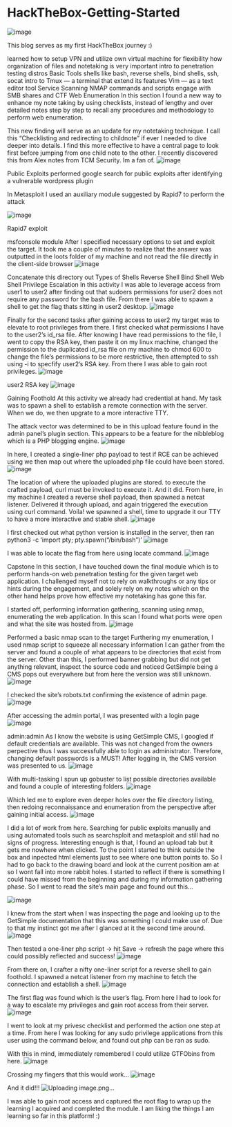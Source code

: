 # HackTheBox-Getting-Started
![image](https://github.com/user-attachments/assets/3cb31f74-0a32-480d-b933-1aae9b2a32cb)

This blog serves as my first HackTheBox journey :)

learned how to setup VPN and utilize own virtual machine for flexibility
how organization of files and notetaking is very important
intro to penetration testing distros
Basic Tools
shells like bash, reverse shells, bind shells, ssh, socat
intro to Tmux — a terminal that extend its features
Vim — as a text editor tool
Service Scanning
NMAP commands and scripts
engage with SMB shares and CTF
Web Enumeration
In this section I found a new way to enhance my note taking by using checklists, instead of lengthy and over detailed notes step by step to recall any procedures and methodology to perform web enumeration.

This new finding will serve as an update for my notetaking technique. I call this “Checklisting and redirecting to childnote” if ever I needed to dive deeper into details. I find this more effective to have a central page to look first before jumping from one child note to the other. I recently discovered this from Alex notes from TCM Security. Im a fan of.
![image](https://github.com/user-attachments/assets/01b775ff-a461-42cd-bf09-c7501ebb7500)


Public Exploits
performed google search for public exploits after identifying a vulnerable wordpress plugin

In Metasploit I used an auxiliary module suggested by Rapid7 to perform the attack

![image](https://github.com/user-attachments/assets/9f1480e5-9ab0-4c48-8c3d-15330a2f5a7a)

Rapid7 exploit

msfconsole module
After I specified necessary options to set and exploit the target. It took me a couple of minutes to realize that the answer was outputted in the loots folder of my machine and not read the file directly in the client-side browser
![image](https://github.com/user-attachments/assets/daca0c9a-6081-4987-b697-27d62189011a)


Concatenate this directory out
Types of Shells
Reverse Shell
Bind Shell
Web Shell
Privilege Escalation
In this activity I was able to leverage access from user1 to user2 after finding out that sudoers permissions for user2 does not require any password for the bash file. From there I was able to spawn a shell to get the flag thats sitting in user2 desktop.
![image](https://github.com/user-attachments/assets/bcae2665-150c-4a8c-8446-65b655f55042)


Finally for the second tasks after gaining access to user2 my target was to elevate to root privileges from there. I first checked what permissions I have to the user2’s id_rsa file. After knowing I have read permissions to the file, I went to copy the RSA key, then paste it on my linux machine, changed the permission to the duplicated id_rsa file on my machine to chmod 600 to change the file’s permissions to be more restrictive, then attempted to ssh using -i to specfify user2’s RSA key. From there I was able to gain root privileges.
![image](https://github.com/user-attachments/assets/0f532518-2cba-46f7-bcd6-ada5107adaa0)


user2 RSA key
![image](https://github.com/user-attachments/assets/e0c1c13e-66e3-47bd-a339-419d2f44ed75)

Gaining Foothold
At this activity we already had credential at hand. My task was to spawn a shell to establish a remote connection with the server. When we do, we then upgrate to a more interactive TTY.

The attack vector was determined to be in this upload feature found in the admin panel’s plugin section. This appears to be a feature for the nibbleblog which is a PHP blogging engine.
![image](https://github.com/user-attachments/assets/3828fe77-ba77-40ed-ba08-df43a55a3e4b)


In here, I created a single-liner php payload to test if RCE can be achieved using <?php system('id'); ?> we then map out where the uploaded php file could have been stored.
![image](https://github.com/user-attachments/assets/57a656d8-869b-44c2-921e-4c24fb9a90bd)


The location of where the uploaded plugins are stored.
to execute the crafted payload, curl must be invoked to execute it. And it did. From here, in my machine I created a reverse shell payload, then spawned a netcat listener. Delivered it through upload, and again triggered the execution using curl command. Voila! we spawned a shell, time to upgrade it our TTY to have a more interactive and stable shell.
![image](https://github.com/user-attachments/assets/a3e330a5-28f5-4518-8d21-87e0da6811a0)


I first checked out what python version is installed in the server, then ran python3 -c ‘import pty; pty.spawn(“/bin/bash”)’
![image](https://github.com/user-attachments/assets/9a3db8cc-bd0a-4c17-b829-45ad2104ea59)


I was able to locate the flag from here using locate command.
![image](https://github.com/user-attachments/assets/e3daaa2e-6a98-4611-8207-433ed2e4ef17)


Capstone
In this section, I have touched down the final module which is to perform hands-on web penetration testing for the given target web application. I challenged myself not to rely on walkthroughs or any tips or hints during the engagement, and solely rely on my notes which on the other hand helps prove how effective my notetaking has gone this far.

I started off, performing information gathering, scanning using nmap, enumerating the web application. In this scan I found what ports were open and what the site was hosted from.
![image](https://github.com/user-attachments/assets/b9b49e2e-502a-4558-9a32-e39d67214fdf)


Performed a basic nmap scan to the target
Furthering my enumeration, I used nmap script to squeeze all necessary information I can gather from the server and found a couple of what appears to be directories that exist from the server. Other than this, I performed banner grabbing but did not get anything relevant, inspect the source code and noticed GetSimple being a CMS pops out everywhere but from here the version was still unknown.
![image](https://github.com/user-attachments/assets/2da01e29-71c1-4841-9051-f38ce41e43ed)


I checked the site’s robots.txt confirming the existence of admin page.
![image](https://github.com/user-attachments/assets/0e604b61-576e-40dc-a3a0-b204ead6297f)


After accessing the admin portal, I was presented with a login page
![image](https://github.com/user-attachments/assets/019596d8-d20e-42cd-a02c-416fa2e9697e)


admin:admin
As I know the website is using GetSimple CMS, I googled if default credentials are available. This was not changed from the owners perpective thus I was successfully able to login as administrator. Therefore, changing default passwords is a MUST! After logging in, the CMS version was presented to us.
![image](https://github.com/user-attachments/assets/4771544e-6d0f-456b-a417-f196e796ae63)


With multi-tasking I spun up gobuster to list possible directories available and found a couple of interesting folders.
![image](https://github.com/user-attachments/assets/80a23205-0e98-4ff9-9040-a9018137745e)


Which led me to explore even deeper holes over the file directory listing, then redoing reconnaissance and enumeration from the perspective after gaining initial access.
![image](https://github.com/user-attachments/assets/8eff4085-7ff1-42af-a1fc-a20e6e08dc45)


I did a lot of work from here. Searching for public exploits manually and using automated tools such as searchsploit and metasploit and still had no signs of progress. Interesting enough is that, I found an upload tab but it gets me nowhere when clicked. To the point I started to think outside the box and inpected html elements just to see where one button points to. So I had to go back to the drawing board and look at the current position am at so I wont fall into more rabbit holes. I started to reflect if there is something I could have missed from the beginning and during my information gathering phase. So I went to read the site’s main page and found out this…

![image](https://github.com/user-attachments/assets/35ca91e9-1f78-4e3c-9651-aff8ceb64de8)

I knew from the start when I was inspecting the page and looking up to the GetSimple documentation that this was something I could make use of. Due to that my instinct got me after I glanced at it the second time around.
![image](https://github.com/user-attachments/assets/4d4fc1df-579c-405a-b8ad-59aca7ae6dee)


Then tested a one-liner php script -> hit Save -> refresh the page where this could possibly reflected and success!
![image](https://github.com/user-attachments/assets/8cdfd753-08c2-437b-862d-2ed578d27f25)


From there on, I crafter a nifty one-liner script for a reverse shell to gain foothold. I spawned a netcat listener from my machine to fetch the connection and establish a shell.
![image](https://github.com/user-attachments/assets/4596f908-e4d2-44c0-a788-0a83481445a9)


The first flag was found which is the user’s flag. From here I had to look for a way to escalate my privileges and gain root access from their server.
![image](https://github.com/user-attachments/assets/7f8314a5-58df-497a-931c-f0074129e512)


I went to look at my privesc checklist and performed the action one step at a time. From here I was looking for any sudo privilege applications from this user using the command below, and found out php can be ran as sudo.


With this in mind, immediately remembered I could utilize GTFObins from here.
![image](https://github.com/user-attachments/assets/f95c2277-64ce-4203-959d-b46ea10b0e49)


Crossing my fingers that this would work…
![image](https://github.com/user-attachments/assets/ddf19bd9-45ab-4a5e-9c2b-10566e545ccb)


And it did!!!
![Uploading image.png…]()


I was able to gain root access and captured the root flag to wrap up the learning I acquired and completed the module. I am liking the things I am learning so far in this platform! :)
